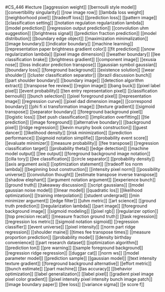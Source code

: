 #CS_446
#lecture
[[aggression weight]]
[[bernoulli style model]]
[[convertibility singularity]]
[[row image row]]
[[lambda loss weight]]
[[neighborhood pixel]]
[[tradeoff loss]]
[[prediction loss]]
[[pattern image]]
[[classification setting]]
[[notation regulation regularization lambda]]
[[model prediction]]
[[regression output prediction]]
[[convolution uhm suggestion]]
[[brightness signal]]
[[prediction fraction prediction]]
[[model distribution]]
[[boundary edge object]]
[[maximization minimalization]]
[[image boundary]]
[[indicator boundary]]
[[machine learning]]
[[representation paper brightness gradient color]]
[[fit prediction]]
[[snow regularization lambda]]
[[pixel image dimension]]
[[weather boundary]]
[[lee classification brake]]
[[brightness gradient]]
[[component image]]
[[exusia nose]]
[[loss indicator prediction transpose]]
[[gaussian symbol gaussian]]
[[boundary loss]]
[[foreground background]]
[[existence solution]]
[[wear shoulder]]
[[cluster classification separator]]
[[brazil discussion bunch]]
[[part shoulder boundary]]
[[boundary image]]
[[detection algorithm extract]]
[[transpose fee review]]
[[region image]]
[[bang buck]]
[[pixel label pixel]]
[[event probability]]
[[ten entry representation pixel]]
[[classification bernoulli]]
[[bunch selection]]
[[pixel foreground pixel]]
[[representation image]]
[[regression curve]]
[[pixel dad dimension image]]
[[correspond boundary]]
[[phi fi xi transformation image]]
[[texture gradient]]
[[sigmoid transpose]]
[[separator boundary]]
[[foreground background pixel]]
[[logistic loss]]
[[bet push classification]]
[[implication overfitting]]
[[tie prediction]]
[[image foreground]]
[[alternative boundary]]
[[background pixel]]
[[ridge regression]]
[[kevin murphy book construction]]
[[guest dancer]]
[[likelihood density]]
[[risk minimization]]
[[prediction performance]]
[[sigmoid notation simplifie]]
[[probability event score]]
[[evaluate minimizer]]
[[measure probability]]
[[fee transpose]]
[[regression classification target]]
[[probability theta]]
[[edge detection]]
[[machine model output]]
[[lee output]]
[[foreground background image notation]]
[[cilla tory]]
[[lee classification]]
[[circle separator]]
[[probability density]]
[[axis argument axis]]
[[optimization statement]]
[[tradeoff los norm lambda]]
[[beginning bout construction]]
[[intensity pixel norm]]
[[possibility universe]]
[[convolution thought]]
[[estimate transpose inverse transpose]]
[[shadow elephant]]
[[argument notation argument]]
[[experience bunch]]
[[ground truth]]
[[takeaway discussion]]
[[script gaussians]]
[[model gaussian noise model]]
[[linear model]]
[[quadratic los]]
[[likelihood optimization]]
[[training interpolation]]
[[student undergrad]]
[[min minimizer argument]]
[[edge filter]]
[[uhm metric]]
[[art science]]
[[ground truth prediction]]
[[regularization lambda]]
[[part image]]
[[foreground background image]]
[[sigmoid modeling]]
[[pixel rgb]]
[[regularizer option]]
[[top precision recall]]
[[measure fraction ground truth]]
[[task regression]]
[[regression los metric]]
[[sigmoid notation sigmoid]]
[[regression classifier]]
[[event universe]]
[[pixel intensity]]
[[norm part ridge regression]]
[[shoulder maine]]
[[times fee transpose times]]
[[measure proportion prediction]]
[[probability model]]
[[density birthday convenience]]
[[part research dataset]]
[[optimization algorithm]]
[[prediction ton]]
[[pre warning]]
[[sample foreground background]]
[[regression ridge regression]]
[[duggar cat]]
[[norm ws]]
[[model parameter model]]
[[prediction sample]]
[[gaussian model]]
[[text intensity texture gradient]]
[[foreground background alternative]]
[[effort metric]]
[[bunch estimate]]
[[part machine]]
[[las accuracy]]
[[behavior optimization]]
[[label generalization]]
[[label pixel]]
[[gradient pixel image pixel color gradient]]
[[pixel intensity pixel intensity bunch image patch]]
[[image boundary paper]]
[[lee loss]]
[[variance sigma]]
[[e score f]]
